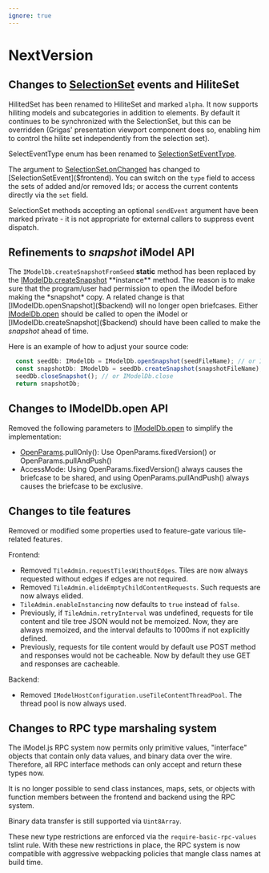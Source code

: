 ```yaml
---
ignore: true
---
```

# NextVersion

## Changes to [SelectionSet]($frontend) events and HiliteSet

HilitedSet has been renamed to HiliteSet and marked `alpha`. It now supports hiliting models and subcategories in addition to elements. By default it continues to be synchronized with the SelectionSet, but this can be overridden (Grigas' presentation viewport component does so, enabling him to control the hilite set independently from the selection set).

SelectEventType enum has been renamed to [SelectionSetEventType]($frontend).

The argument to [SelectionSet.onChanged]($frontend) has changed to [SelectionSetEvent]($frontend). You can switch on the `type` field to access the sets of added and/or removed Ids; or access the current contents directly via the `set` field.

SelectionSet methods accepting an optional `sendEvent` argument have been marked private - it is not appropriate for external callers to suppress event dispatch.

## Refinements to *snapshot* iModel API

The `IModelDb.createSnapshotFromSeed` **static** method has been replaced by the [IModelDb.createSnapshot]($backend) **instance** method.
The reason is to make sure that the program/user had permission to open the iModel before making the *snapshot* copy.
A related change is that [IModelDb.openSnapshot]($backend) will no longer open briefcases.
Either [IModelDb.open]($backend) should be called to open the iModel or [IModelDb.createSnapshot]($backend) should have been called to make the *snapshot* ahead of time.

Here is an example of how to adjust your source code:

```ts
  const seedDb: IModelDb = IModelDb.openSnapshot(seedFileName); // or IModelDb.open
  const snapshotDb: IModelDb = seedDb.createSnapshot(snapshotFileName);
  seedDb.closeSnapshot(); // or IModelDb.close
  return snapshotDb;
```

## Changes to IModelDb.open API

Removed the following parameters to [IModelDb.open]($backend) to simplify the implementation:
* [OpenParams]($backend).pullOnly(): Use OpenParams.fixedVersion() or OpenParams.pullAndPush()
* AccessMode: Using OpenParams.fixedVersion() always causes the briefcase to be shared, and using OpenParams.pullAndPush() always causes the briefcase to be exclusive.

## Changes to tile features

Removed or modified some properties used to feature-gate various tile-related features.

Frontend:
  * Removed `TileAdmin.requestTilesWithoutEdges`. Tiles are now always requested without edges if edges are not required.
  * Removed `TileAdmin.elideEmptyChildContentRequests`. Such requests are now always elided.
  * `TileAdmin.enableInstancing` now defaults to `true` instead of `false`.
  * Previously, if `TileAdmin.retryInterval` was undefined, requests for tile content and tile tree JSON would not be memoized. Now, they are always memoized, and the interval defaults to 1000ms if not explicitly defined.
  * Previously, requests for tile content would by default use POST method and responses would not be cacheable. Now by default they use GET and responses are cacheable.

Backend:
  * Removed `IModelHostConfiguration.useTileContentThreadPool`. The thread pool is now always used.

## Changes to RPC type marshaling system

The iModel.js RPC system now permits only primitive values, "interface" objects that contain only data values, and binary data over the wire. Therefore, all RPC interface methods can only accept and return these types now.

It is no longer possible to send class instances, maps, sets, or objects with function members between the frontend and backend using the RPC system.

Binary data transfer is still supported via `Uint8Array`.

These new type restrictions are enforced via the `require-basic-rpc-values` tslint rule. With these new restrictions in place, the RPC system is now compatible with aggressive webpacking policies that mangle class names at build time.